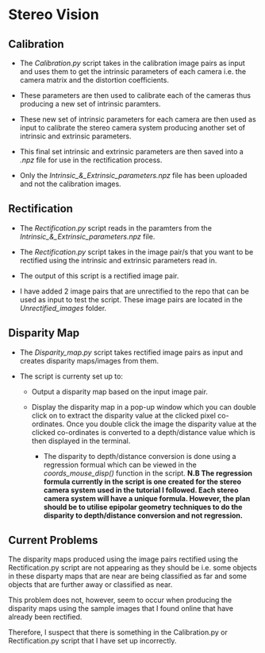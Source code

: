 # Stereo Vision

## Calibration

- The *Calibration.py* script takes in the calibration image pairs as input and uses them to get the intrinsic parameters of each camera i.e. the camera matrix and the distortion coefficients. 

- These parameters are then used to calibrate each of the cameras thus producing a new set of intrinsic paramters.

- These new set of intrinsic parameters for each camera are then used as input to calibrate the stereo camera system producing another set of intrinsic and extrinsic parameters.

- This final set intrinsic and extrinsic parameters are then saved into a *.npz* file for use in the rectification process.

- Only the *Intrinsic_&_Extrinsic_parameters.npz* file has been uploaded and not the calibration images.

## Rectification

- The *Rectification.py* script reads in the paramters from the *Intrinsic_&_Extrinsic_parameters.npz* file.

- The *Rectification.py* script takes in the image pair/s that you want to be rectified using the intrinsic and extrinsic parameters read in.

- The output of this script is a rectified image pair. 

- I have added 2 image pairs that are unrectified to the repo that can be used as input to test the script. These image pairs are located in the *Unrectified_images* folder.


## Disparity Map

- The *Disparity_map.py* script takes rectified image pairs as input and creates disparity maps/images from them.

- The script is currenty set up to:
  - Output a disparity map based on the input image pair.
  
  - Display the disparity map in a pop-up window which you can double click on to extract the disparity value at the clicked pixel co-ordinates. Once you double click the image the disparity value at the clicked co-ordinates is converted to a depth/distance value which is then displayed in the terminal.
  
    - The disparity to depth/distance conversion is done using a regression formual which can be viewed in the *coords_mouse_disp()* function in the script. **N.B The regression formula currently in the script is one created for the stereo camera system used in the tutorial I followed. Each stereo camera system will have a unique formula. However, the plan should be to utilise epipolar geometry techniques to do the disparity to depth/distance conversion and not regression.** 

## Current Problems

The disparity maps produced using the image pairs rectified using the Rectification.py script are not appearing as they should be i.e. some objects in these disparty maps that are near are being classified as far and some objects that are further away or classified as near.

This problem does not, however, seem to occur when producing the disparity maps using the sample images that I found online that have already been rectified.

Therefore, I suspect that there is something in the Calibration.py or Rectification.py script that I have set up incorrectly.
